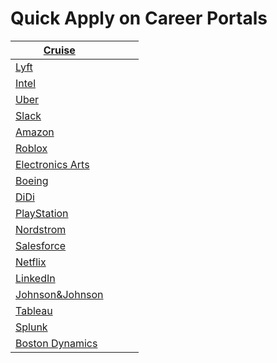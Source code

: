 # Quick Apply on Career Portals 



|[Cruise](https://www.getcruise.com/careers/)||||
| --- | --- | --- | --- | 
|[Lyft](https://www.lyft.com/careers)||||
|[Intel](https://jobs.intel.com/)||||
|[Uber](https://www.uber.com/us/en/careers/)||||
|[Slack](https://slack.com/careers)||||
|[Amazon](https://www.amazon.jobs/en)||||
|[Roblox](https://corp.roblox.com/careers/)||||
|[Electronics Arts](https://www.ea.com/careers)||||
|[Boeing](https://jobs.boeing.com/)||||
|[DiDi](https://boards.greenhouse.io/didi)||||
|[PlayStation](https://www.playstation.com/en-us/corporate/about/careers/)||||
|[Nordstrom](https://careers.nordstrom.com/)||||
|[Salesforce](https://www.salesforce.com/company/careers/)||||
|[Netflix](https://jobs.netflix.com/)||||
|[LinkedIn](https://careers.linkedin.com/)||||
|[Johnson&Johnson](http://www.jnj.ch/en/careers.html)||||
|[Tableau](https://www.tableau.com/about/careers)||||
|[Splunk](https://www.splunk.com/en_us/careers/search-jobs.html)||||
|[Boston Dynamics](https://www.bostondynamics.com/careers)||||
